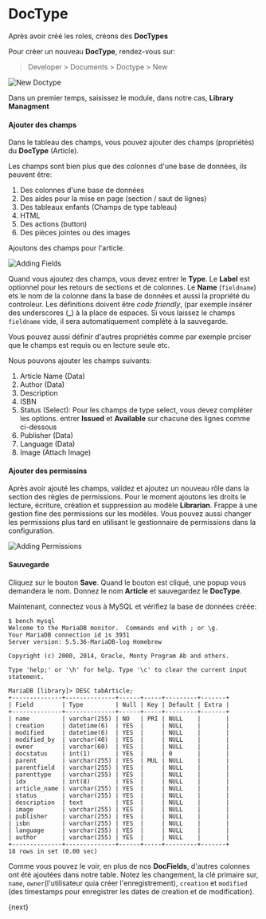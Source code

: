 # DocType

Après avoir créé les roles, créons des **DocTypes**

Pour créer un nouveau **DocType**, rendez-vous sur:

> Developer > Documents > Doctype > New

<img class="screenshot" alt="New Doctype" src="/docs/assets/img/doctype_new.png">

Dans un premier temps, saisissez le module, dans notre cas, **Library Managment**

#### Ajouter des champs

Dans le tableau des champs, vous pouvez ajouter des champs (propriétés) du **DocType** (Article).

Les champs sont bien plus que des colonnes d'une base de données, ils peuvent être:

1. Des colonnes d'une base de données
1. Des aides pour la mise en page (section / saut de lignes)
1. Des tableaux enfants (Champs de type tableau)
1. HTML
1. Des actions (button)
1. Des pièces jointes ou des images

Ajoutons des champs pour l'article.

<img class="screenshot" alt="Adding Fields" src="/docs/assets/img/doctype_adding_field.png">

Quand vous ajoutez des champs, vous devez entrer le **Type**. Le **Label** est optionnel pour les retours de sections et de colonnes. 
Le **Name** (`fieldname`) ets le nom de la colonne dans la base de données et aussi la propriété du controleur. Les définitions
doivent être *code friendly*, (par exemple insérer des underscores (_) à la place de espaces. Si vous laissez le champs `fieldname`
vide, il sera automatiquement complété à la sauvegarde.

Vous pouvez aussi définir d'autres propriétés comme par exemple prciser que le champs est requis ou en lecture seule etc.

Nous pouvons ajouter les champs suivants:

1. Article Name (Data)
2. Author (Data)
3. Description
4. ISBN
5. Status (Select): Pour les champs de type select, vous devez compléter les options. entrer **Issued** et **Available** 
sur chacune des lignes comme ci-dessous
6. Publisher (Data)
7. Language (Data)
8. Image (Attach Image)


#### Ajouter des permissins

Après avoir ajouté les champs, validez et ajoutez un nouveau rôle dans la section des règles de permissions. Pour le moment
ajoutons les droits le lecture, écriture, création et suppression au modèle **Librarian**. Frappe à une gestion fine des 
permissions sur les modèles. Vous pouvez aussi changer les permissions plus tard en utilisant le gestionnaire de permissions
dans la configuration.

<img class="screenshot" alt="Adding Permissions" src="/docs/assets/img/doctype_adding_permission.png">

#### Sauvegarde

Cliquez sur le bouton **Save**. Quand le bouton est cliqué, une popup vous demandera le nom. Donnez le nom **Article** et 
sauvegardez le **DocType**.

Maintenant, connectez vous à MySQL et vérifiez la base de données créée:

	$ bench mysql
	Welcome to the MariaDB monitor.  Commands end with ; or \g.
	Your MariaDB connection id is 3931
	Server version: 5.5.36-MariaDB-log Homebrew

	Copyright (c) 2000, 2014, Oracle, Monty Program Ab and others.

	Type 'help;' or '\h' for help. Type '\c' to clear the current input statement.

	MariaDB [library]> DESC tabArticle;
	+--------------+--------------+------+-----+---------+-------+
	| Field        | Type         | Null | Key | Default | Extra |
	+--------------+--------------+------+-----+---------+-------+
	| name         | varchar(255) | NO   | PRI | NULL    |       |
	| creation     | datetime(6)  | YES  |     | NULL    |       |
	| modified     | datetime(6)  | YES  |     | NULL    |       |
	| modified_by  | varchar(40)  | YES  |     | NULL    |       |
	| owner        | varchar(60)  | YES  |     | NULL    |       |
	| docstatus    | int(1)       | YES  |     | 0       |       |
	| parent       | varchar(255) | YES  | MUL | NULL    |       |
	| parentfield  | varchar(255) | YES  |     | NULL    |       |
	| parenttype   | varchar(255) | YES  |     | NULL    |       |
	| idx          | int(8)       | YES  |     | NULL    |       |
	| article_name | varchar(255) | YES  |     | NULL    |       |
	| status       | varchar(255) | YES  |     | NULL    |       |
	| description  | text         | YES  |     | NULL    |       |
	| image        | varchar(255) | YES  |     | NULL    |       |
	| publisher    | varchar(255) | YES  |     | NULL    |       |
	| isbn         | varchar(255) | YES  |     | NULL    |       |
	| language     | varchar(255) | YES  |     | NULL    |       |
	| author       | varchar(255) | YES  |     | NULL    |       |
	+--------------+--------------+------+-----+---------+-------+
	18 rows in set (0.00 sec)


Comme vous pouvez le voir, en plus de nos **DocFields**, d'autres colonnes ont été ajoutées dans notre table. Notez les 
changement, la clé primaire sur, `name`, `owner`(l'utilisateur quia créer l'enregistrement), `creation` et `modified` (des timestamps pour enregistrer les dates de creation et de modification).

{next}

